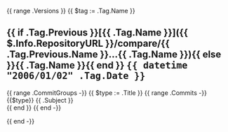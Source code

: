 {{ range .Versions }}
{{ $tag := .Tag.Name }}
<a name="{{ .Tag.Name }}"></a>
## {{ if .Tag.Previous }}[{{ .Tag.Name }}]({{ $.Info.RepositoryURL }}/compare/{{ .Tag.Previous.Name }}...{{ .Tag.Name }}){{ else }}{{ .Tag.Name }}{{ end }} <kbd>{{ datetime "2006/01/02" .Tag.Date }}</kbd>

{{ range .CommitGroups -}}
{{ $type := .Title }}
{{ range .Commits -}}{{$type}} {{ .Subject }}<br>{{ end }}
{{ end -}}

{{ end -}}
